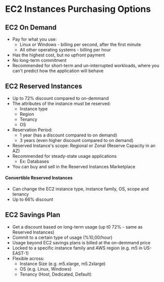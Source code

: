 # EC2 Instances Purchasing Options

## EC2 On Demand
- Pay for what you use:
    - Linux or Windows - billing per second, after the first minute
    - All other operating systems - billing per hour
- Has the highest cost, but no upfront payment
- No long-term commitment
- Recommended for short-term and un-interrupted workloads, where you can't predict how the application will behave

## EC2 Reserved Instances
- Up to 72% discount compared to on-demmand
- The attributes of the instance must be reserved:
    - Instance type
    - Region
    - Tenancy
    - OS
- Reservation Period:
    - 1 year (has a discount compared to on demand)
    - 3 years (even higher discount compared to on demand)
- Reserved Instance's scope: Regional or Zonal (Reserve Capacity in an AZ)
- Recommended for steady-state usage applications
    - Ex: Databases
- You can buy and sell in the Reserved Instances Marketplace

#### Convertible Reserved Instances
- Can change the EC2 instance type, instance family, OS, scope and tenancy
- Up to 66% discount

## EC2 Savings Plan
- Get a discount based on long-term usage (up t0 72% - same as Reserved Instances)
- Commit to a certain type of usage (%10,00/hour)
- Usage beyond EC2 savings plans is billed at the on-demmand price
- Locked to a specific instance family and AWS region (e.g. m5 in US-EAST-1)
- Flexible across:
    - Instance Size (e.g. m5.xlarge, m5.2xlarge)
    - OS (e.g. Linux, Windows)
    - Tenancy (Host, Dedicated, Default)